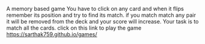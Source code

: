 A memory based game
You have to click on any card and when it flips remember its position and try to find its match.
if you match match any pair it will be removed from the deck and your score will increase.
Your task is to match all the cards.
click on this link to play the game https://sarthak759.github.io/games/
